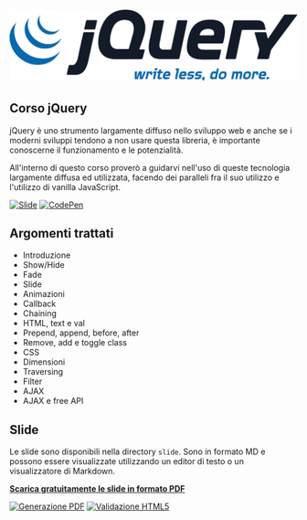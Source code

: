 # ![jQuery](slide/img/JQuery-Logo.svg)

## Corso jQuery

jQuery è uno strumento largamente diffuso nello sviluppo web e anche se i moderni sviluppi tendono a non usare questa libreria, è importante conoscerne il funzionamento e le potenzialità.

All'interno di questo corso proverò a guidarvi nell'uso di queste tecnologia largamente diffusa ed utilizzata, facendo dei paralleli fra il suo utilizzo e l'utilizzo di vanilla JavaScript.

[![Slide](https://img.shields.io/badge/GitHub-slide-blue?logo=github)](https://raw.githubusercontent.com/matteobaccan/CorsojQuery/main/slide/CorsojQuery.pdf)
[![CodePen](https://img.shields.io/badge/CodePen-esempi-blue?logo=codepen)](https://codepen.io/collection/LPzxzo)

## Argomenti trattati

- Introduzione
- Show/Hide
- Fade
- Slide
- Animazioni
- Callback
- Chaining
- HTML, text e val
- Prepend, append, before, after
- Remove, add e toggle class
- CSS
- Dimensioni
- Traversing
- Filter
- AJAX
- AJAX e free API

## Slide

Le slide sono disponibili nella directory `slide`. Sono in formato MD e possono essere visualizzate utilizzando un editor di testo o un visualizzatore di Markdown.

__[Scarica gratuitamente le slide in formato PDF](https://github.com/matteobaccan/CorsojQuery/blob/main/slide/CorsojQuery.pdf)__

[![Generazione PDF](https://github.com/matteobaccan/CorsojQuery/actions/workflows/generatepdf.yml/badge.svg)](https://github.com/matteobaccan/CorsojQuery/actions/workflows/generatepdf.yml)
[![Validazione HTML5](https://github.com/matteobaccan/CorsojQuery/actions/workflows/validation.yml/badge.svg)](https://github.com/matteobaccan/CorsojQuery/actions/workflows/validation.yml)

